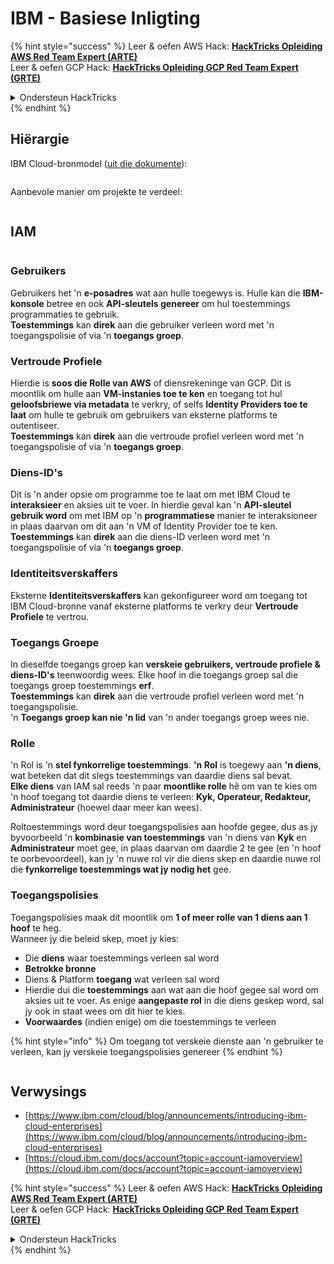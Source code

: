 # IBM - Basiese Inligting

{% hint style="success" %}
Leer & oefen AWS Hack: <img src="/.gitbook/assets/image.png" alt="" data-size="line">[**HackTricks Opleiding AWS Red Team Expert (ARTE)**](https://training.hacktricks.xyz/courses/arte)<img src="/.gitbook/assets/image.png" alt="" data-size="line">\
Leer & oefen GCP Hack: <img src="/.gitbook/assets/image (2).png" alt="" data-size="line">[**HackTricks Opleiding GCP Red Team Expert (GRTE)**<img src="/.gitbook/assets/image (2).png" alt="" data-size="line">](https://training.hacktricks.xyz/courses/grte)

<details>

<summary>Ondersteun HackTricks</summary>

* Kontroleer die [**inskrywingsplanne**](https://github.com/sponsors/carlospolop)!
* **Sluit aan by die** 💬 [**Discord-groep**](https://discord.gg/hRep4RUj7f) of die [**telegram-groep**](https://t.me/peass) of **volg** ons op **Twitter** 🐦 [**@hacktricks\_live**](https://twitter.com/hacktricks\_live)**.**
* **Deel hacktruuks deur PR's in te dien by die** [**HackTricks**](https://github.com/carlospolop/hacktricks) en [**HackTricks Cloud**](https://github.com/carlospolop/hacktricks-cloud) github-opslag.

</details>
{% endhint %}

## Hiërargie

IBM Cloud-bronmodel ([uit die dokumente](https://www.ibm.com/blog/announcement/introducing-ibm-cloud-enterprises/)):

<figure><img src="../../.gitbook/assets/image (225).png" alt=""><figcaption></figcaption></figure>

Aanbevole manier om projekte te verdeel:

<figure><img src="../../.gitbook/assets/image (239).png" alt=""><figcaption></figcaption></figure>

## IAM

<figure><img src="../../.gitbook/assets/image (266).png" alt=""><figcaption></figcaption></figure>

### Gebruikers

Gebruikers het 'n **e-posadres** wat aan hulle toegewys is. Hulle kan die **IBM-konsole** betree en ook **API-sleutels genereer** om hul toestemmings programmaties te gebruik.\
**Toestemmings** kan **direk** aan die gebruiker verleen word met 'n toegangspolisie of via 'n **toegangs groep**.

### Vertroude Profiele

Hierdie is **soos die Rolle van AWS** of diensrekeninge van GCP. Dit is moontlik om hulle aan **VM-instanies toe te ken** en toegang tot hul **geloofsbriewe via metadata** te verkry, of selfs **Identity Providers toe te laat** om hulle te gebruik om gebruikers van eksterne platforms te outentiseer.\
**Toestemmings** kan **direk** aan die vertroude profiel verleen word met 'n toegangspolisie of via 'n **toegangs groep**.

### Diens-ID's

Dit is 'n ander opsie om programme toe te laat om met IBM Cloud te **interaksieer** en aksies uit te voer. In hierdie geval kan 'n **API-sleutel gebruik word** om met IBM op 'n **programmatiese** manier te interaksioneer in plaas daarvan om dit aan 'n VM of Identity Provider toe te ken.\
**Toestemmings** kan **direk** aan die diens-ID verleen word met 'n toegangspolisie of via 'n **toegangs groep**.

### Identiteitsverskaffers

Eksterne **Identiteitsverskaffers** kan gekonfigureer word om toegang tot IBM Cloud-bronne vanaf eksterne platforms te verkry deur **Vertroude Profiele** te vertrou.

### Toegangs Groepe

In dieselfde toegangs groep kan **verskeie gebruikers, vertroude profiele & diens-ID's** teenwoordig wees. Elke hoof in die toegangs groep sal die toegangs groep toestemmings **erf**.\
**Toestemmings** kan **direk** aan die vertroude profiel verleen word met 'n toegangspolisie.\
'n **Toegangs groep kan nie 'n lid** van 'n ander toegangs groep wees nie.

### Rolle

'n Rol is 'n **stel fynkorrelige toestemmings**. **'n Rol** is toegewy aan **'n diens**, wat beteken dat dit slegs toestemmings van daardie diens sal bevat.\
**Elke diens** van IAM sal reeds 'n paar **moontlike rolle** hê om van te kies om 'n hoof toegang tot daardie diens te verleen: **Kyk, Operateur, Redakteur, Administrateur** (hoewel daar meer kan wees).

Roltoestemmings word deur toegangspolisies aan hoofde gegee, dus as jy byvoorbeeld 'n **kombinasie van toestemmings** van 'n diens van **Kyk** en **Administrateur** moet gee, in plaas daarvan om daardie 2 te gee (en 'n hoof te oorbevoordeel), kan jy 'n nuwe rol vir die diens skep en daardie nuwe rol die **fynkorrelige toestemmings wat jy nodig het** gee.

### Toegangspolisies

Toegangspolisies maak dit moontlik om **1 of meer rolle van 1 diens aan 1 hoof** te heg.\
Wanneer jy die beleid skep, moet jy kies:

* Die **diens** waar toestemmings verleen sal word
* **Betrokke bronne**
* Diens & Platform **toegang** wat verleen sal word
* Hierdie dui die **toestemmings** aan wat aan die hoof gegee sal word om aksies uit te voer. As enige **aangepaste rol** in die diens geskep word, sal jy ook in staat wees om dit hier te kies.
* **Voorwaardes** (indien enige) om die toestemmings te verleen

{% hint style="info" %}
Om toegang tot verskeie dienste aan 'n gebruiker te verleen, kan jy verskeie toegangspolisies genereer
{% endhint %}

<figure><img src="../../.gitbook/assets/image (248).png" alt=""><figcaption></figcaption></figure>

## Verwysings

* [https://www.ibm.com/cloud/blog/announcements/introducing-ibm-cloud-enterprises](https://www.ibm.com/cloud/blog/announcements/introducing-ibm-cloud-enterprises)
* [https://cloud.ibm.com/docs/account?topic=account-iamoverview](https://cloud.ibm.com/docs/account?topic=account-iamoverview)

{% hint style="success" %}
Leer & oefen AWS Hack: <img src="/.gitbook/assets/image.png" alt="" data-size="line">[**HackTricks Opleiding AWS Red Team Expert (ARTE)**](https://training.hacktricks.xyz/courses/arte)<img src="/.gitbook/assets/image.png" alt="" data-size="line">\
Leer & oefen GCP Hack: <img src="/.gitbook/assets/image (2).png" alt="" data-size="line">[**HackTricks Opleiding GCP Red Team Expert (GRTE)**<img src="/.gitbook/assets/image (2).png" alt="" data-size="line">](https://training.hacktricks.xyz/courses/grte)

<details>

<summary>Ondersteun HackTricks</summary>

* Kontroleer die [**inskrywingsplanne**](https://github.com/sponsors/carlospolop)!
* **Sluit aan by die** 💬 [**Discord-groep**](https://discord.gg/hRep4RUj7f) of die [**telegram-groep**](https://t.me/peass) of **volg** ons op **Twitter** 🐦 [**@hacktricks\_live**](https://twitter.com/hacktricks\_live)**.**
* **Deel hacktruuks deur PR's in te dien by die** [**HackTricks**](https://github.com/carlospolop/hacktricks) en [**HackTricks Cloud**](https://github.com/carlospolop/hacktricks-cloud) github-opslag.

</details>
{% endhint %}
